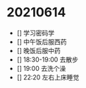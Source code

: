 # 20210614

- [] 学习密码学
- [] 中午饭后服西药
- [] 晚饭后服中药
- [] 18:30-19:00 去散步
- [] 19:00 去洗个澡
- [] 22:20 左右上床睡觉